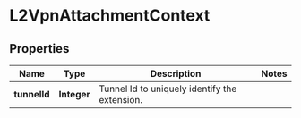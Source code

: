 # L2VpnAttachmentContext

## Properties
Name | Type | Description | Notes
------------ | ------------- | ------------- | -------------
**tunnelId** | **Integer** | Tunnel Id to uniquely identify the extension. | 
